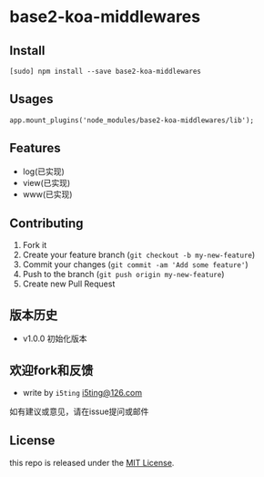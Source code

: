 # base2-koa-middlewares

## Install

    [sudo] npm install --save base2-koa-middlewares

## Usages

```
app.mount_plugins('node_modules/base2-koa-middlewares/lib');
```

## Features

- log(已实现)
- view(已实现)
- www(已实现)

## Contributing

1. Fork it
2. Create your feature branch (`git checkout -b my-new-feature`)
3. Commit your changes (`git commit -am 'Add some feature'`)
4. Push to the branch (`git push origin my-new-feature`)
5. Create new Pull Request

## 版本历史

- v1.0.0 初始化版本

## 欢迎fork和反馈

- write by `i5ting` i5ting@126.com

如有建议或意见，请在issue提问或邮件

## License

this repo is released under the [MIT
License](http://www.opensource.org/licenses/MIT).
